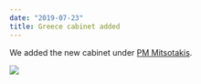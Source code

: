 ```yaml
---
date: "2019-07-23"
title: Greece cabinet added
---
```


We added the new cabinet under [PM Mitsotakis](http://www.parlgov.org/explore/grc/cabinet/2019-07-08/).

![](/images/parliament-sweden.jpg)
